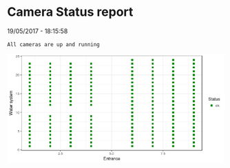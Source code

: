Camera Status report
================
19/05/2017 - 18:15:58

    All cameras are up and running

![](camreport_files/figure-markdown_github/unnamed-chunk-2-1.png)

